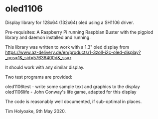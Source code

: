 # oled1106
Display library for 128x64 (132x64) oled using a SH1106 driver.

Pre-requisites: A Raspberry Pi running Raspbian Buster with the pigpiod library and daemon installed and running.

This library was written to work with a 1.3" oled display from https://www.az-delivery.de/en/products/1-3zoll-i2c-oled-display?_pos=1&_sid=57636400d&_ss=r

It should work with any similar display.

Two test programs are provided:

oled1106test - write some sample text and graphics to the display
oled1106life - John Conway's life game, adapted for this display

The code is reasonably well documented, if sub-optimal in places.

Tim Holyoake, 9th May 2020.
